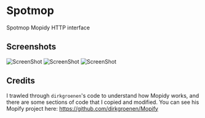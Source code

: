 Spotmop
=======

Spotmop Mopidy HTTP interface

Screenshots
-----------

![ScreenShot](https://raw.githubusercontent.com/jaedb/spotmop/master/Screenshots/desktop-results.jpg)
![ScreenShot](https://raw.githubusercontent.com/jaedb/spotmop/master/Screenshots/desktop-artist.jpg)
![ScreenShot](https://raw.githubusercontent.com/jaedb/spotmop/master/Screenshots/desktop-album.jpg)

Credits
-------

I trawled through `dirkgroenen`'s code to understand how Mopidy works, and there are some sections of code that I copied and modified. You can see his Mopify project here: https://github.com/dirkgroenen/Mopify
